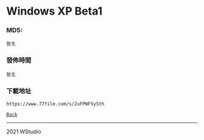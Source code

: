 # Windows XP Beta1
### MD5:
`暂无` 
### 發佈時間
`暂无`
### 下載地址
`https://www.77file.com/s/2uFPWF5ySth`
   
[`Back`](../)   
   
----------------------------------
2021 WStudio 
